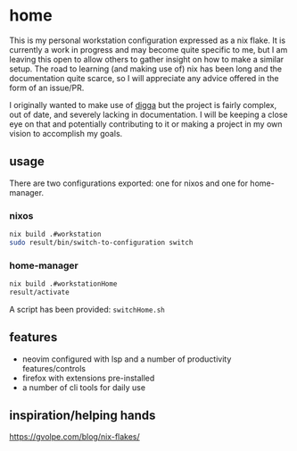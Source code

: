 # home

This is my personal workstation configuration expressed as a nix flake.
It is currently a work in progress and may become quite specific to me,
but I am leaving this open to allow others to gather insight on how to make a similar setup.
The road to learning (and making use of) nix has been long and the documentation quite scarce, so I will appreciate any advice offered in the form of an issue/PR.

I originally wanted to make use of [digga](https://github.com/divnix/digga) but the project is fairly complex, out of date, and severely lacking in documentation. I will be keeping a close eye on that and potentially contributing to it or making a project in my own vision to accomplish my goals.

## usage

There are two configurations exported: one for nixos and one for home-manager.

### nixos
```bash
nix build .#workstation
sudo result/bin/switch-to-configuration switch
```

### home-manager
```bash
nix build .#workstationHome
result/activate
```

A script has been provided: `switchHome.sh`


## features

- neovim configured with lsp and a number of productivity features/controls
- firefox with extensions pre-installed
- a number of cli tools for daily use


## inspiration/helping hands

https://gvolpe.com/blog/nix-flakes/
